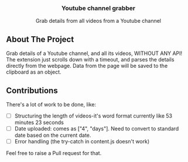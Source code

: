 <h3 align="center">Youtube channel grabber</h3>

  <p align="center">
    Grab details from all videos from a Youtube channel
</p>

## About The Project

Grab details of a Youtube channel, and all its videos, WITHOUT ANY API!
The extension just scrolls down with a timeout, and parses the details directly from the webpage.
Data from the page will be saved to the clipboard as an object.

## Contributions

There's a lot of work to be done, like:

- [ ] Structuring the length of videos-it's word format currently like 53 minutes 23 seconds
- [ ] Date uploaded: comes as ["4", "days"]. Need to convert to standard date based on the current date.
- [ ] Error handling (the try-catch in content.js doesn't work)

Feel free to raise a Pull request for that.

